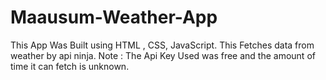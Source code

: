 # Maausum-Weather-App
This App Was Built using HTML , CSS, JavaScript. This Fetches data from weather by api ninja.
Note : The Api Key Used was free and the amount of time it can fetch is unknown.
